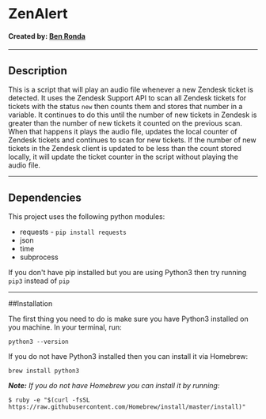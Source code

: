 # ZenAlert
#### Created by: [Ben Ronda](https://github.com/ben-ronda)
***
## Description

This is a script that will play an audio file whenever a new Zendesk ticket is detected. It uses the Zendesk Support API to scan all Zendesk tickets for tickets with the status `new` then counts them and stores that number in a variable. It continues to do this until the number of new tickets in Zendesk is greater than the number of new tickets it counted on the previous scan. When that happens it plays the audio file, updates the local counter of Zendesk tickets and continues to scan for new tickets. If the number of new tickets in the Zendesk client is updated to be less than the count stored locally, it will update the ticket counter in the script without playing the audio file.

***
## Dependencies

This project uses the following python modules:
* requests - `pip install requests`
* json
* time
* subprocess

If you don't have pip installed but you are using Python3 then try running `pip3` instead of `pip`

***
##Installation

The first thing you need to do is make sure you have Python3 installed on you machine. In your terminal, run:

`python3 --version`

If you do not have Python3 installed then you can install it via Homebrew:

`brew install python3`

___Note:___ _If you do not have Homebrew you can install it by running:_

`$ ruby -e "$(curl -fsSL https://raw.githubusercontent.com/Homebrew/install/master/install)"`
